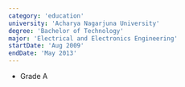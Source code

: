 ```yaml
---
category: 'education'
university: 'Acharya Nagarjuna University'
degree: 'Bachelor of Technology'
major: 'Electrical and Electronics Engineering'
startDate: 'Aug 2009'
endDate: 'May 2013'
---
```


- Grade A
